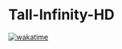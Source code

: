 # Tall-Infinity-HD

[![wakatime](https://wakatime.com/badge/user/9ce172fe-0465-4a91-811e-d3b82c6b59ff/project/19e50143-144a-49ee-84f9-3411d5b097a8.svg)](https://wakatime.com/badge/user/9ce172fe-0465-4a91-811e-d3b82c6b59ff/project/19e50143-144a-49ee-84f9-3411d5b097a8)
